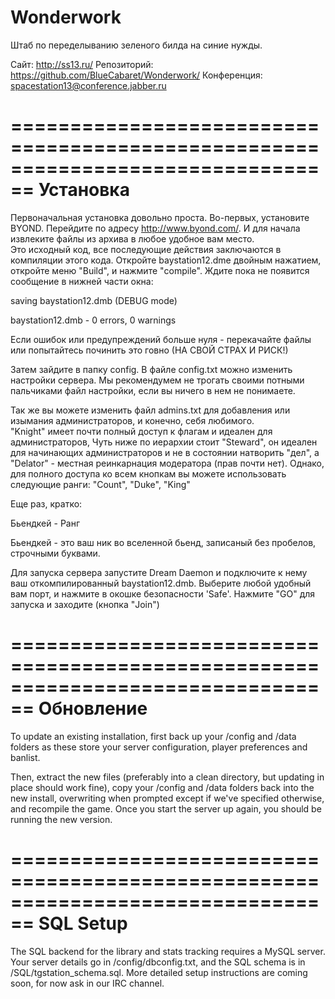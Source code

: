 # Wonderwork
Штаб по переделыванию зеленого билда на синие нужды.

Сайт: http://ss13.ru/
Репозиторий: https://github.com/BlueCabaret/Wonderwork/
Конференция: spacestation13@conference.jabber.ru

================================================================================
Установка
================================================================================

Первоначальная установка довольно проста. Во-первых, установите BYOND. 
Перейдите по адресу http://www.byond.com/. И для начала извлеките файлы из архива в любое удобное вам место.  
Это исходный код, все последующие действия заключаются в компиляции этого кода.
Откройте baystation12.dme двойным нажатием, откройте меню "Build", и нажмите
"compile".  Ждите пока не появится сообщение в нижней части окна:

saving baystation12.dmb (DEBUG mode)

baystation12.dmb - 0 errors, 0 warnings

Если ошибок или предупреждений больше нуля - перекачайте файлы или попытайтесь починить это говно (НА СВОЙ СТРАХ И РИСК!)

Затем зайдите в папку config.  В файле config.txt можно изменить настройки сервера. 
Мы рекомендумем не трогать своими потными пальчиками файл настройки, если вы ничего в нем не понимаете.

Так же вы можете изменить файл admins.txt для добавления или изымания администраторов, и конечно, себя любимого.  
"Knight" имеет почти полный доступ к флагам и идеален для администраторов, 
Чуть ниже по иерархии стоит "Steward", он идеален для начинающих администраторов и не в состоянии натворить "дел", 
а "Delator" - местная реинкарнация модератора (прав почти нет). Однако, для полного доступа ко всем кнопкам 
вы можете использовать следующие ранги: "Count", "Duke", "King"

Еще раз, кратко:

Бьендкей - Ранг

Бьендкей - это ваш ник во вселенной бьенд, записаный без пробелов, строчными буквами.

Для запуска сервера запустите Dream Daemon и подключите к нему ваш откомпилированный
baystation12.dmb. Выберите любой удобный вам порт, и нажмите в окошке безопасности 'Safe'. 
Нажмите "GO" для запуска и заходите (кнопка "Join")

================================================================================
Обновление
================================================================================

To update an existing installation, first back up your /config and /data folders
as these store your server configuration, player preferences and banlist.

Then, extract the new files (preferably into a clean directory, but updating in
place should work fine), copy your /config and /data folders back into the new
install, overwriting when prompted except if we've specified otherwise, and
recompile the game.  Once you start the server up again, you should be running
the new version.

================================================================================
SQL Setup
================================================================================

The SQL backend for the library and stats tracking requires a 
MySQL server.  Your server details go in /config/dbconfig.txt, and the SQL 
schema is in /SQL/tgstation_schema.sql.  More detailed setup instructions are
coming soon, for now ask in our IRC channel.